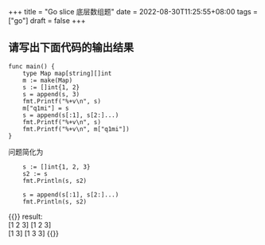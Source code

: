 +++
title = "Go slice 底层数组题"
date = 2022-08-30T11:25:55+08:00
tags = ["go"]
draft = false
+++

## 请写出下面代码的输出结果  

```
func main() {
	type Map map[string][]int
	m := make(Map)
	s := []int{1, 2}
	s = append(s, 3)
	fmt.Printf("%+v\n", s)
	m["q1mi"] = s
	s = append(s[:1], s[2:]...)
	fmt.Printf("%+v\n", s)
	fmt.Printf("%+v\n", m["q1mi"])
}
```

问题简化为
```
	s := []int{1, 2, 3}
	s2 := s
	fmt.Println(s, s2)

	s = append(s[:1], s[2:]...)
	fmt.Println(s, s2)
```

{{<click-to-show>}}
result: 
<br>
[1 2 3] [1 2 3]
<br>
[1 3]   [1 3 3]
{{</click-to-show>}}

